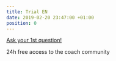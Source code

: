 ```yaml
---
title: Trial EN
date: 2019-02-20 23:47:00 +01:00
position: 0
---
```


<div class="btn-cta"><a href="trial-en">Ask your 1st question!</a></div>

24h free access to the coach community